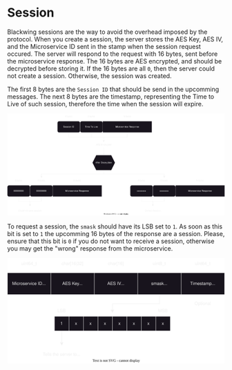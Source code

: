 # Session

Blackwing sessions are the way to avoid the overhead imposed by the protocol. When you create a session, the server stores the AES Key, AES IV, and the Microservice ID sent in the stamp when the session request occured. The server will respond to the request with 16 bytes, sent before the microservice response. The 16 bytes are AES encrypted, and should be decrypted before storing it. If the 16 bytes are all `0`, then the server could not create a session. Otherwise, the session was created.

The first 8 bytes are the `Session ID` that should be send in the upcomming messages. The next 8 bytes are the timestamp, representing the Time to Live of such session, therefore the time when the session will expire. 

![alt text](figs/session_response.svg)

To request a session, the `smask` should have its LSB set to `1`. As soon as this bit is set to `1` the upcomming 16 bytes of the response are a session. Please, ensure that this bit is `0` if you do not want to receive a session, otherwise you may get the "wrong" response from the microservice.

![alt text](figs/request_session.svg)
